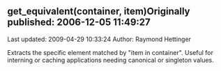 ## get_equivalent(container, item)Originally published: 2006-12-05 11:49:27 
Last updated: 2009-04-29 10:33:24 
Author: Raymond Hettinger 
 
Extracts the specific element matched by "item in container".  Useful for interning or caching applications needing canonical or singleton values.